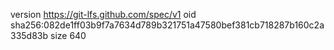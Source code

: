 version https://git-lfs.github.com/spec/v1
oid sha256:082de1ff03b9f7a7634d789b321751a47580bef381cb718287b160c2a335d83b
size 640
